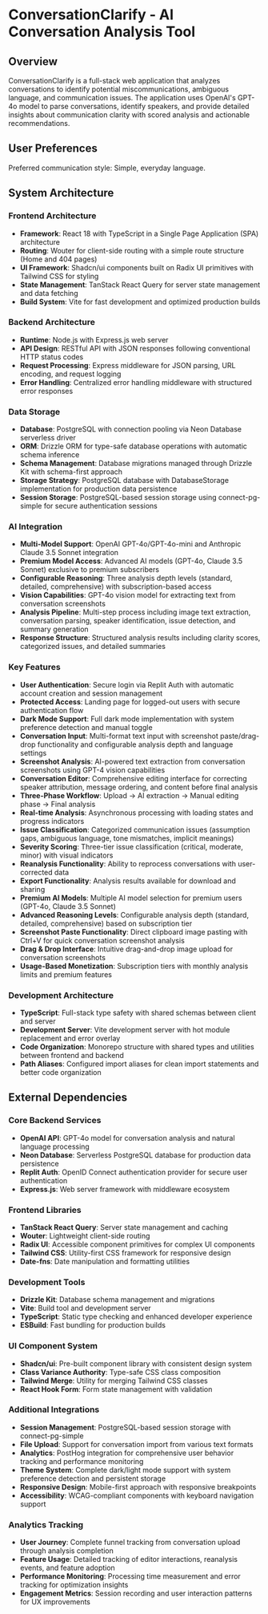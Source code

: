 # ConversationClarify - AI Conversation Analysis Tool

## Overview

ConversationClarify is a full-stack web application that analyzes conversations to identify potential miscommunications, ambiguous language, and communication issues. The application uses OpenAI's GPT-4o model to parse conversations, identify speakers, and provide detailed insights about communication clarity with scored analysis and actionable recommendations.

## User Preferences

Preferred communication style: Simple, everyday language.

## System Architecture

### Frontend Architecture
- **Framework**: React 18 with TypeScript in a Single Page Application (SPA) architecture
- **Routing**: Wouter for client-side routing with a simple route structure (Home and 404 pages)
- **UI Framework**: Shadcn/ui components built on Radix UI primitives with Tailwind CSS for styling
- **State Management**: TanStack React Query for server state management and data fetching
- **Build System**: Vite for fast development and optimized production builds

### Backend Architecture
- **Runtime**: Node.js with Express.js web server
- **API Design**: RESTful API with JSON responses following conventional HTTP status codes
- **Request Processing**: Express middleware for JSON parsing, URL encoding, and request logging
- **Error Handling**: Centralized error handling middleware with structured error responses

### Data Storage
- **Database**: PostgreSQL with connection pooling via Neon Database serverless driver
- **ORM**: Drizzle ORM for type-safe database operations with automatic schema inference
- **Schema Management**: Database migrations managed through Drizzle Kit with schema-first approach
- **Storage Strategy**: PostgreSQL database with DatabaseStorage implementation for production data persistence
- **Session Storage**: PostgreSQL-based session storage using connect-pg-simple for secure authentication sessions

### AI Integration
- **Multi-Model Support**: OpenAI GPT-4o/GPT-4o-mini and Anthropic Claude 3.5 Sonnet integration
- **Premium Model Access**: Advanced AI models (GPT-4o, Claude 3.5 Sonnet) exclusive to premium subscribers
- **Configurable Reasoning**: Three analysis depth levels (standard, detailed, comprehensive) with subscription-based access
- **Vision Capabilities**: GPT-4o vision model for extracting text from conversation screenshots
- **Analysis Pipeline**: Multi-step process including image text extraction, conversation parsing, speaker identification, issue detection, and summary generation
- **Response Structure**: Structured analysis results including clarity scores, categorized issues, and detailed summaries

### Key Features
- **User Authentication**: Secure login via Replit Auth with automatic account creation and session management
- **Protected Access**: Landing page for logged-out users with secure authentication flow
- **Dark Mode Support**: Full dark mode implementation with system preference detection and manual toggle
- **Conversation Input**: Multi-format text input with screenshot paste/drag-drop functionality and configurable analysis depth and language settings
- **Screenshot Analysis**: AI-powered text extraction from conversation screenshots using GPT-4 vision capabilities
- **Conversation Editor**: Comprehensive editing interface for correcting speaker attribution, message ordering, and content before final analysis
- **Three-Phase Workflow**: Upload → AI extraction → Manual editing phase → Final analysis
- **Real-time Analysis**: Asynchronous processing with loading states and progress indicators
- **Issue Classification**: Categorized communication issues (assumption gaps, ambiguous language, tone mismatches, implicit meanings)
- **Severity Scoring**: Three-tier issue classification (critical, moderate, minor) with visual indicators
- **Reanalysis Functionality**: Ability to reprocess conversations with user-corrected data
- **Export Functionality**: Analysis results available for download and sharing
- **Premium AI Models**: Multiple AI model selection for premium users (GPT-4o, Claude 3.5 Sonnet)
- **Advanced Reasoning Levels**: Configurable analysis depth (standard, detailed, comprehensive) based on subscription tier
- **Screenshot Paste Functionality**: Direct clipboard image pasting with Ctrl+V for quick conversation screenshot analysis
- **Drag & Drop Interface**: Intuitive drag-and-drop image upload for conversation screenshots
- **Usage-Based Monetization**: Subscription tiers with monthly analysis limits and premium features

### Development Architecture
- **TypeScript**: Full-stack type safety with shared schemas between client and server
- **Development Server**: Vite development server with hot module replacement and error overlay
- **Code Organization**: Monorepo structure with shared types and utilities between frontend and backend
- **Path Aliases**: Configured import aliases for clean import statements and better code organization

## External Dependencies

### Core Backend Services
- **OpenAI API**: GPT-4o model for conversation analysis and natural language processing
- **Neon Database**: Serverless PostgreSQL database for production data persistence
- **Replit Auth**: OpenID Connect authentication provider for secure user authentication
- **Express.js**: Web server framework with middleware ecosystem

### Frontend Libraries
- **TanStack React Query**: Server state management and caching
- **Wouter**: Lightweight client-side routing
- **Radix UI**: Accessible component primitives for complex UI components
- **Tailwind CSS**: Utility-first CSS framework for responsive design
- **Date-fns**: Date manipulation and formatting utilities

### Development Tools
- **Drizzle Kit**: Database schema management and migrations
- **Vite**: Build tool and development server
- **TypeScript**: Static type checking and enhanced developer experience
- **ESBuild**: Fast bundling for production builds

### UI Component System
- **Shadcn/ui**: Pre-built component library with consistent design system
- **Class Variance Authority**: Type-safe CSS class composition
- **Tailwind Merge**: Utility for merging Tailwind CSS classes
- **React Hook Form**: Form state management with validation

### Additional Integrations
- **Session Management**: PostgreSQL-based session storage with connect-pg-simple
- **File Upload**: Support for conversation import from various text formats
- **Analytics**: PostHog integration for comprehensive user behavior tracking and performance monitoring
- **Theme System**: Complete dark/light mode support with system preference detection and persistent storage
- **Responsive Design**: Mobile-first approach with responsive breakpoints
- **Accessibility**: WCAG-compliant components with keyboard navigation support

### Analytics Tracking
- **User Journey**: Complete funnel tracking from conversation upload through analysis completion
- **Feature Usage**: Detailed tracking of editor interactions, reanalysis events, and feature adoption
- **Performance Monitoring**: Processing time measurement and error tracking for optimization insights
- **Engagement Metrics**: Session recording and user interaction patterns for UX improvements